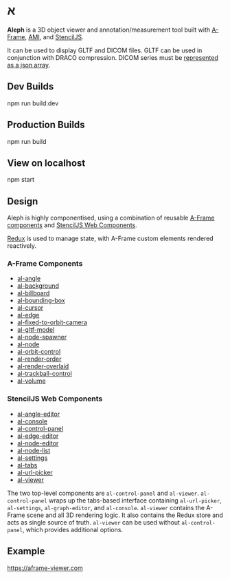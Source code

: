 <p align="center">
<h1 style="fontsize: 5rem">
א
</h1>
</p>

**Aleph** is a 3D object viewer and annotation/measurement tool built with [A-Frame](https://aframe.io), [AMI](https://github.com/FNNDSC/ami), and [StencilJS](http://stenciljs.com).

It can be used to display GLTF and DICOM files. GLTF can be used in conjunction with DRACO compression. DICOM series must be [represented as a json array](https://www.morphosource.org/media/morphosource/dcm_sample/ptilocercus/dcm_multi_vf300_jpegQ95_16bit_allslices.json).

## Dev Builds

  npm run build:dev

## Production Builds

  npm run build

## View on localhost

  npm start

## Design

Aleph is highly componentised, using a combination of reusable [A-Frame components](https://aframe.io/docs/0.9.0/core/component.html) and [StencilJS Web Components](https://stenciljs.com/docs/decorators).

[Redux](https://redux.js.org) is used to manage state, with A-Frame custom elements rendered reactively.

### A-Frame Components

  - [al-angle](/src/aframe/components/AlAngleComponent.ts)
  - [al-background](/src/aframe/components/AlBackgroundComponent.ts)
  - [al-billboard](/src/aframe/components/AlBillboardComponent.ts)
  - [al-bounding-box](/src/aframe/components/AlBoundingBoxComponent.ts)
  - [al-cursor](/src/aframe/components/AlCursorComponent.ts)
  - [al-edge](/src/aframe/components/AlEdgeComponent.ts)
  - [al-fixed-to-orbit-camera](/src/aframe/components/AlFixedToOrbitCamera.ts)
  - [al-gltf-model](/src/aframe/components/AlGltfModelComponent.ts)
  - [al-node-spawner](/src/aframe/components/AlNodeSpawnerComponent.ts)
  - [al-node](/src/aframe/components/AlNodeComponent.ts)
  - [al-orbit-control](/src/aframe/components/AlOrbitControlComponent.ts)
  - [al-render-order](/src/aframe/components/AlRenderOrderComponent.ts)
  - [al-render-overlaid](/src/aframe/components/AlRenderOverlaidComponent.ts)
  - [al-trackball-control](/src/aframe/components/AlTrackballControlComponent.ts)
  - [al-volume](/src/aframe/components/AlVolumeComponent.ts)

### StencilJS Web Components

  - [al-angle-editor](/src/components/al-angle-editor/readme.md)
  - [al-console](/src/components/al-console/readme.md)
  - [al-control-panel](/src/components/al-control-panel/readme.md)
  - [al-edge-editor](/src/components/al-edge-editor/readme.md)
  - [al-node-editor](/src/components/al-node-editor/readme.md)
  - [al-node-list](/src/components/al-node-list/readme.md)
  - [al-settings](/src/components/al-settings/readme.md)
  - [al-tabs](/src/components/al-tabs/readme.md)
  - [al-url-picker](/src/components/al-url-picker/readme.md)
  - [al-viewer](/src/components/al-viewer/readme.md)

The two top-level components are `al-control-panel` and `al-viewer`. `al-control-panel` wraps up the tabs-based interface containing `al-url-picker`, `al-settings`, `al-graph-editor`, and `al-console`. `al-viewer` contains the A-Frame scene and all 3D rendering logic. It also contains the Redux store and acts as single source of truth. `al-viewer` can be used without `al-control-panel`, which provides additional options. 

## Example

https://aframe-viewer.com